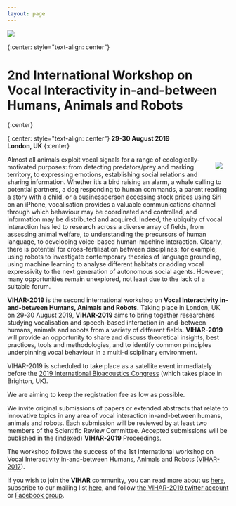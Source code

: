 ```yaml
---
layout: page
---
```


<a href="http://vihar-2019.vihar.org/"><img style="float: center; overflow: auto;" src="{{ site.baseurl }}/assets/vihar-2019-banner.jpg"></a>

{:center: style="text-align: center"}
# 2nd International Workshop on **Vocal Interactivity in-and-between Humans, Animals and Robots**
{:center}

{:center: style="text-align: center"}
**29-30 August 2019  
London, UK**
{:center}
  
  
<img style="float: right; margin: 1em; overflow: auto;" src="{{ site.baseurl }}/assets/vihar_schema.png">

<!--**Abstracts are now being accepted and the submission deadline is ~~June 2, 2019~~ June 9, 2019.**

**Submission instructions can be found at [EasyChair submission page](https://easychair.org/conferences/?conf=vihar2019)**-->

Almost all animals exploit vocal signals for a range of ecologically-motivated purposes: from detecting predators/prey and marking territory, to expressing emotions, establishing social relations and sharing information. Whether it’s a bird raising an alarm, a whale calling to potential partners, a dog responding to human commands, a parent reading a story with a child, or a businessperson accessing stock prices using Siri on an iPhone, vocalisation provides a valuable communications channel through which behaviour may be coordinated and controlled, and information may be distributed and acquired. Indeed, the ubiquity of vocal interaction has led to research across a diverse array of fields, from assessing animal welfare, to understanding the precursors of human language, to developing voice-based human-machine interaction. Clearly, there is potential for cross-fertilisation between disciplines; for example, using robots to investigate contemporary theories of language grounding, using machine learning to analyse different habitats or adding vocal expressivity to the next generation of autonomous social agents. However, many opportunities remain unexplored, not least due to the lack of a suitable forum.

**VIHAR-2019** is the second international workshop on **Vocal Interactivity in-and-between Humans, Animals and Robots.**  Taking place in London, UK on 29-30 August 2019, **VIHAR-2019** aims to bring together researchers studying vocalisation and speech-based interaction in-and-between humans, animals and robots from a variety of different fields.  **VIHAR-2019** will provide an opportunity to share and discuss theoretical insights, best practices, tools and methodologies, and to identify common principles underpinning vocal behaviour in a multi-disciplinary environment.

VIHAR-2019 is scheduled to take place as a satellite event immediately before the [2019 International Bioacoustics Congress](http://www.2019.ibac.info/) (which takes place in Brighton, UK).
<!-- and it is supported by the International Speech Communication Association ([ISCA](http://www.isca-speech.org/)).-->
We are aiming to keep the registration fee as low as possible.

We invite original submissions of papers or extended abstracts that relate to innovative topics in any area of vocal interaction in-and-between humans, animals and robots. Each submission will be reviewed by at least two members of the Scientific Review Committee. Accepted submissions will be published in the (indexed) **VIHAR-2019** Proceedings.

The workshop follows the success of the 1st International workshop on Vocal Interactivity in-and-between Humans, Animals and Robots ([VIHAR-2017](http://vihar-2017.vihar.org/)).

If you wish to join the **VIHAR** community, you can read more about us [here](http://www.vihar.org), subscribe to our mailing list [here](http://www.freelists.org/list/vihar), and follow [the VIHAR-2019 twitter account](https://twitter.com/vihar2019) or [Facebook group](https://www.facebook.com/groups/1447726768643928/).
